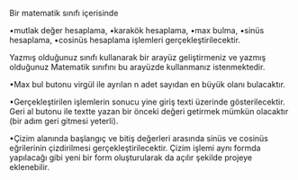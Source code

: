 Bir matematik sınıfı içerisinde

•mutlak değer hesaplama,
•karakök hesaplama,
•max bulma,
•sinüs hesaplama,
•cosinüs hesaplama işlemleri gerçekleştirilecektir.

Yazmış olduğunuz sınıfı kullanarak bir arayüz geliştirmeniz ve yazmış olduğunuz Matematik sınıfını bu arayüzde kullanmanız istenmektedir.

•Max bul butonu virgül ile ayrılan n adet sayıdan en büyük olanı bulacaktır.

•Gerçekleştirilen işlemlerin sonucu yine giriş texti üzerinde gösterilecektir. Geri al butonu ile textte yazan bir önceki değeri getirmek mümkün olacaktır (bir adım geri gitmesi yeterli).

•Çizim alanında başlangıç ve bitiş değerleri arasında sinüs ve cosinüs eğrilerinin çizdirilmesi gerçekleştirilecektir. Çizim işlemi aynı formda yapılacağı gibi yeni bir form oluşturularak da
açılır şekilde projeye eklenebilir.
